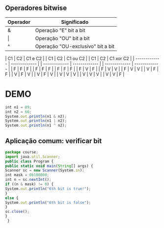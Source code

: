 ## Operadores bitwise
| Operador  | Significado |
| ------------- | ------------- |
| &  | Operação "E" bit a bit  |
| \|  | Operação "OU" bit a bit  |
| ^  | Operação "OU-exclusivo" bit a bit |


| C1  | C2 | C1 e C2 |                      | C1  | C2 | C1 ou C2 |                         | C1  | C2 | C1 xor C2 |
| ------------- | ------------- |           | ------------- | ------------- |              | ------------- | ------------- |
| F | F | F |                               | F | F | F |                                  | F | F | F |
| F | V | F |                               | F | V | V |                                  | F | V | V |
| V | F | F |                               | V | F | V |                                  | V | F | V |
| V | V | V |                               | V | V | V |                                  | V | V | F |

# DEMO
~~~Javascript
int n1 = 89;
int n2 = 60;
System.out.println(n1 & n2);
System.out.println(n1 | n2);
System.out.println(n1 ^ n2);
~~~


## Aplicação comum: verificar bit
~~~Javascript
package course;
import java.util.Scanner;
public class Program {
public static void main(String[] args) {
Scanner sc = new Scanner(System.in);
int mask = 0b100000;
int n = sc.nextInt();
if ((n & mask) != 0) {
System.out.println("6th bit is true!");
}
else {
System.out.println("6th bit is false");
}
sc.close();
}
 }
~~~